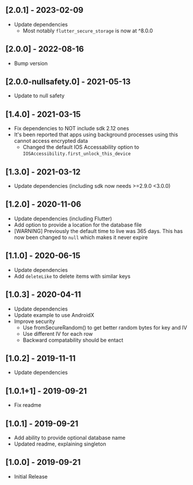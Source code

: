 ## [2.0.1] - 2023-02-09

- Update dependencies
  - Most notably `flutter_secure_storage` is now at ^8.0.0

## [2.0.0] - 2022-08-16

- Bump version

## [2.0.0-nullsafety.0] - 2021-05-13

- Update to null safety

## [1.4.0] - 2021-03-15

- Fix dependencies to NOT include sdk 2.12 ones
- It's been reported that apps using background processes using this cannot access encrypted data
  - Changed the default IOS Accessability option to `IOSAccessibility.first_unlock_this_device`

## [1.3.0] - 2021-03-12

- Update dependencies (including sdk now needs >=2.9.0 <3.0.0)

## [1.2.0] - 2020-11-06

- Update dependencies (including Flutter)
- Add option to provide a location for the database file
- [WARNING] Previously the default time to live was 365 days. This has now been changed to `null` which makes it never expire 

## [1.1.0] - 2020-06-15

- Update dependencies
- Add `deleteLike` to delete items with similar keys

## [1.0.3] - 2020-04-11

- Update dependencies
- Update example to use AndroidX
- Improve security
  - Use fromSecureRandom() to get better random bytes for key and IV
  - Use different IV for each row
  - Backward compatability should be entact

## [1.0.2] - 2019-11-11

- Update dependencies

## [1.0.1+1] - 2019-09-21

- Fix readme

## [1.0.1] - 2019-09-21

- Add ability to provide optional database name
- Updated readme, explaining singleton

## [1.0.0] - 2019-09-21

- Initial Release
